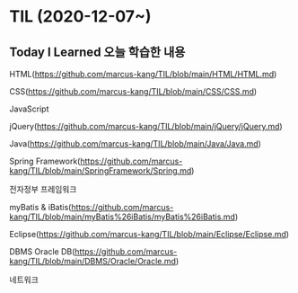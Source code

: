 <h1>TIL (2020-12-07~)</h1>
<h2>Today I Learned 오늘 학습한 내용</h2>

HTML(https://github.com/marcus-kang/TIL/blob/main/HTML/HTML.md)

CSS(https://github.com/marcus-kang/TIL/blob/main/CSS/CSS.md)

JavaScript

jQuery(https://github.com/marcus-kang/TIL/blob/main/jQuery/jQuery.md)

Java(https://github.com/marcus-kang/TIL/blob/main/Java/Java.md)

Spring Framework(https://github.com/marcus-kang/TIL/blob/main/SpringFramework/Spring.md)

전자정부 프레임워크

myBatis & iBatis(https://github.com/marcus-kang/TIL/blob/main/myBatis%26iBatis/myBatis%26iBatis.md)

Eclipse(https://github.com/marcus-kang/TIL/blob/main/Eclipse/Eclipse.md)

DBMS
Oracle DB(https://github.com/marcus-kang/TIL/blob/main/DBMS/Oracle/Oracle.md)

네트워크

